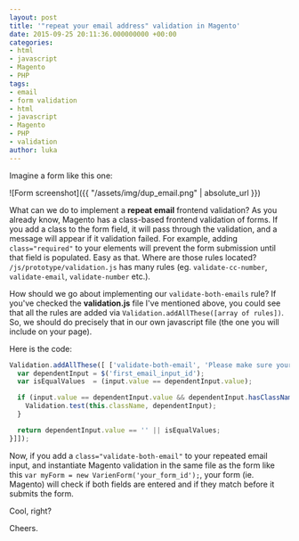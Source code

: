 ```yaml
---
layout: post
title: '"repeat your email address" validation in Magento'
date: 2015-09-25 20:11:36.000000000 +00:00
categories:
- html
- javascript
- Magento
- PHP
tags:
- email
- form validation
- html
- javascript
- Magento
- PHP
- validation
author: luka
---
```

Imagine a form like this one:

![Form screenshot]({{ "/assets/img/dup_email.png" | absolute_url }})

What can we do to implement a **repeat email** frontend validation? As you already know, Magento has a class-based frontend validation of forms. If you add a class to the form field, it will pass through the validation, and a message will appear if it validation failed. For example, adding `class="required"` to your elements will prevent the form submission until that field is populated. Easy as that. Where are those rules located? `/js/prototype/validation.js` has many rules (eg. `validate-cc-number`, `validate-email`, `validate-number` etc.).

How should we go about implementing our `validate-both-emails` rule? If you've checked the **validation.js** file I've mentioned above, you could see that all the rules are added via `Validation.addAllThese([array of rules])`. So, we should do precisely that in our own javascript file (the one you will include on your page).

Here is the code:

```js
Validation.addAllThese([ ['validate-both-email', 'Please make sure your emails match', function(v, input) {
  var dependentInput = $('first_email_input_id');
  var isEqualValues  = (input.value == dependentInput.value);

  if (input.value == dependentInput.value && dependentInput.hasClassName('validation-failed')) {
    Validation.test(this.className, dependentInput);
  }

  return dependentInput.value == '' || isEqualValues;
}]]);
```

Now, if you add a `class="validate-both-email"` to your repeated email input, and instantiate Magento validation in the same file as the form like this `var myForm = new VarienForm('your_form_id');`, your form (ie. Magento) will check if both fields are entered and if they match before it submits the form.

Cool, right?

Cheers.